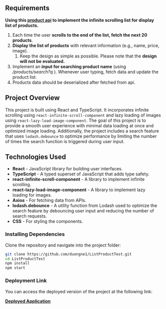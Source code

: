 ## Requirements

**Using this [product api](https://dummyjson.com/docs/products) to implement the infinite scrolling list for display list of products.**

1. Each time the user **scrolls to the end of the list, fetch the next 20 products**.
2. **Display the list of products** with relevant information (e.g., name, price, image).
    1. Keep the design as simple as possible. Please note that the **design will not be evaluated.**
3. Implement an **input for searching product name** (using */products/search?q* ). 
Whenever user typing, fetch data and update the product list.
4. Products data should be deserialized after fetched from api.


## Project Overview

This project is built using React and TypeScript. It incorporates infinite scrolling using `react-infinite-scroll-component` and lazy loading of images using `react-lazy-load-image-component`. The goal of this project is to provide a smooth user experience with minimal data loading at once and optimized image loading. Additionally, the project includes a search feature that uses `lodash.debounce` to optimize performance by limiting the number of times the search function is triggered during user input.

## Technologies Used

- **React** - JavaScript library for building user interfaces.
- **TypeScript** - A typed superset of JavaScript that adds type safety.
- **react-infinite-scroll-component** - A library to implement infinite scrolling.
- **react-lazy-load-image-component** - A library to implement lazy loading for images.
- **Axios** - For fetching data from APIs.
- **lodash.debounce** - A utility function from Lodash used to optimize the search feature by debouncing user input and reducing the number of search requests.
- **CSS** - For styling the components.

### Installing Dependencies

Clone the repository and navigate into the project folder:

```bash
git clone https://github.com/duongne1/ListProductTest.git
cd ListProductTest
npm install
npm start

```

### Deployment Link

You can access the deployed version of the project at the following link:

[**Deployed Application**](https://list-product-test.vercel.app/)


